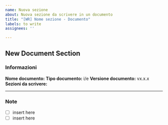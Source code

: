 ```yaml
---
name: Nuova sezione
about: Nuova sezione da scrivere in un documento
title: "[WR] Nome sezione - Documento"
labels: to write
assignees: ''

---
```


## New Document Section

### Informazioni

**Nome documento:** 
**Tipo documento:** i/e
**Versione documento:** vx.x.x
**Sezioni da scrivere:** 

---

### Note

- [ ] insert here
- [ ] insert here
